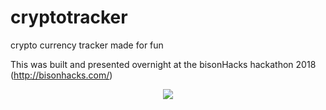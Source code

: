 # cryptotracker
crypto currency tracker made for fun

This was built and presented overnight at the bisonHacks hackathon 2018 (http://bisonhacks.com/)

<center> <img src='https://github.com/Tunscopi/cryptotracker/blob/main/cryptotracker.gif' /> </center>
